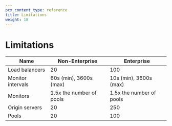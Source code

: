 ```yaml
---
pcx_content_type: reference
title: Limitations
weight: 18
---
```


# Limitations

| Name              | Non-Enterprise           | Enterprise               |
| ----------------- | ------------------------ | ------------------------ |
| Load balancers    | 20                       | 100                      |
| Monitor intervals | 60s (min), 3600s (max)   | 10s (min), 3600s (max)   |
| Monitors          | 1.5x the number of pools | 1.5x the number of pools |
| Origin servers    | 20                       | 250                      |
| Pools             | 20                       | 100                      |

